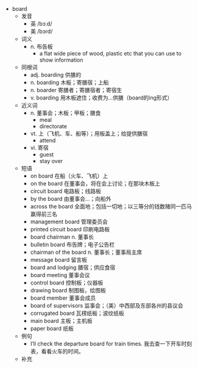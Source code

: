 - board
  - 发音
    - 英 /bɔːd/
    - 美 /bɔrd/
  - 词义
    - n. 布告板
      - a flat wide piece of wood, plastic etc that you can use to show information
  - 同根词
    - adj. boarding 供膳的
    - n. boarding 木板；寄膳宿；上船
    - n. boarder 寄膳者；寄膳宿者；寄宿生
    - v. boarding 用木板遮住；收费为…供膳（board的ing形式）
  - 近义词
    - n. 董事会；木板；甲板；膳食
      - meal
      - directorate
    - vt. 上（飞机、车、船等）；用板盖上；给提供膳宿
      - attend
    - vi. 寄宿
      - guest
      - stay over
  - 短语
    - on board 在船（火车、飞机）上
    - on the board 在董事会，将在会上讨论；在那块木板上
    - circuit board 电路板；线路板
    - by the board 由董事会…；向船外
    - across the board 全面地；包括一切地；以三等分的钱数赌同一匹马赢得前三名
    - management board 管理委员会
    - printed circuit board 印刷电路板
    - board chairman n. 董事长
    - bulletin board 布告牌；电子公告栏
    - chairman of the board n. 董事长；董事局主席
    - message board 留言板
    - board and lodging 膳宿；供应食宿
    - board meeting 董事会议
    - control board 控制板；仪器板
    - drawing board 制图板，绘图板
    - board member 董事会成员
    - board of supervisors 监事会；（美）中西部及东部各州的县议会
    - corrugated board 瓦楞纸板；波纹纸板
    - main board 主板；主机板
    - paper board 纸板
  - 例句
    - I’ll check the departure board for train times. 我去查一下开车时刻表，看看火车的时间。
  - 补充